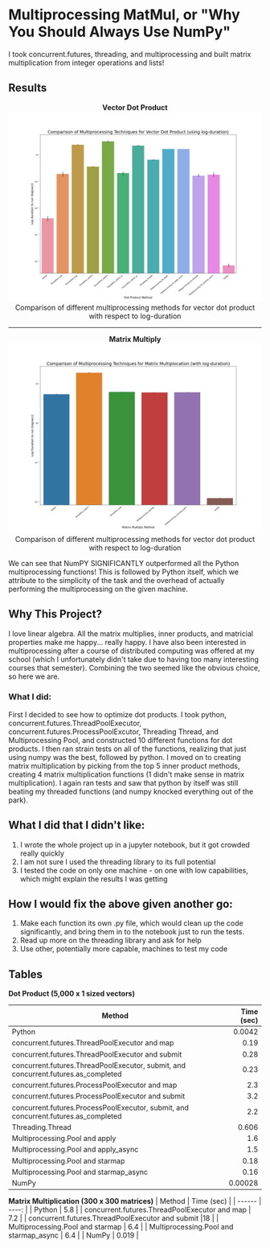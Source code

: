 # Multiprocessing MatMul, or "Why You Should Always Use NumPy"
I took concurrent.futures, threading, and multiprocessing and built matrix multiplication from integer operations and lists!

## Results
<p float="left", align='center'>
  <b> Vector Dot Product </b> <br>
  <img src="/log_dt_prod_comp.png" width="900" /> <br>
  Comparison of different multiprocessing methods for vector dot product with respect to log-duration
</p>


***
<p float="left", align='center'>
  <b> Matrix Multiply </b> <br>
  <img src="/log_matmul_comp.png" width="800" /> <br>
  Comparison of different multiprocessing methods for vector dot product with respect to log-duration
</p>

We can see that NumPY SIGNIFICANTLY outperformed all the Python multiprocessing functions! This is followed by Python itself, which we attribute to the simplicity of the task and the overhead of actually performing the multiprocessing on the given machine. 

## Why This Project?
I love linear algebra. All the matrix multiplies, inner products, and matricial properties make me happy... really happy. I have also been interested in multiprocessing after a course of distributed computing was offered at my school (which I unfortunately didn't take due to having too many interesting courses that semester). Combining the two seemed like the obvious choice, so here we are. 

### What I did:
First I decided to see how to optimize dot products. I took python, concurrent.futures.ThreadPoolExecutor, concurrent.futures.ProcessPoolExcutor, Threading Thread, and Multiprocessing Pool, and constructed 10 different functions for dot products. I then ran strain tests on all of the functions, realizing that just using numpy was the best, followed by python. I moved on to creating matrix multiplication by picking from the top 5 inner product methods, creating 4 matrix multiplication functions (1 didn't make sense in matrix multiplication). I again ran tests and saw that python by itself was still beating my threaded functions (and numpy knocked everything out of the park). 

## What I did that I didn't like:
1. I wrote the whole project up in a jupyter notebook, but it got crowded really quickly
2. I am not sure I used the threading library to its full potential
3. I tested the code on only one machine - on one with low capabilities, which might explain the results I was getting

## How I would fix the above given another go:
1. Make each function its own .py file, which would clean up the code significantly, and bring them in to the notebook just to run the tests. 
2. Read up more on the threading library and ask for help
3. Use other, potentially more capable, machines to test my code

## Tables

 **Dot Product (5,000 x 1 sized vectors)**


| Method | Time (sec) |
| ------ | ----: |
| Python | 0.0042 |
| concurrent.futures.ThreadPoolExecutor and map | 0.19 |
| concurrent.futures.ThreadPoolExecutor and submit | 0.28 |
| concurrent.futures.ThreadPoolExecutor, submit, and concurrent.futures.as_completed | 0.23 |
| concurrent.futures.ProcessPoolExecutor and map | 2.3 |
| concurrent.futures.ProcessPoolExecutor and submit | 3.2 |
| concurrent.futures.ProcessPoolExecutor, submit, and concurrent.futures.as_completed | 2.2
| Threading.Thread | 0.606 |
| Multiprocessing.Pool and apply | 1.6 |
| Multiprocessing.Pool and apply_async | 1.5 |
| Multiprocessing.Pool and starmap | 0.18 | 
| Multiprocessing.Pool and starmap_async | 0.16 |
| NumPy | 0.00028 |


**Matrix Multiplication (300 x 300 matrices)**
| Method | Time (sec) |
| ------ | ----: |
| Python | 5.8 |
| concurrent.futures.ThreadPoolExecutor and map | 7.2 |
| concurrent.futures.ThreadPoolExecutor and submit |18 |
| Multiprocessing.Pool and starmap | 6.4 | 
| Multiprocessing.Pool and starmap_async | 6.4 |
| NumPy | 0.019 |
